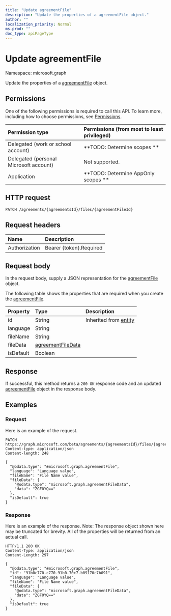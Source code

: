 ```yaml
---
title: "Update agreementFile"
description: "Update the properties of a agreementFile object."
author: ""
localization_priority: Normal
ms.prod: ""
doc_type: apiPageType
---
```


# Update agreementFile

Namespace: microsoft.graph

Update the properties of a [agreementFile](../resources/agreementfile.md) object.

## Permissions
One of the following permissions is required to call this API. To learn more, including how to choose permissions, see [Permissions](/concepts/permissions-reference.md).

|Permission type|Permissions (from most to least privileged)|
|:---|:---|
|Delegated (work or school account)|**TODO: Determine scopes **|
|Delegated (personal Microsoft account)|Not supported.|
|Application|**TODO: Determine AppOnly scopes **|

## HTTP request
<!-- {
  "blockType": "ignored"
}
-->
``` http
PATCH /agreements/{agreementsId}/files/{agreementFileId}
```

## Request headers
|Name|Description|
|:---|:---|
|Authorization|Bearer {token}.Required|

## Request body
In the request body, supply a JSON representation for the [agreementFile](../resources/agreementfile.md) object.

The following table shows the properties that are required when you create the [agreementFile](../resources/agreementfile.md).

|Property|Type|Description|
|:---|:---|:---|
|id|String| Inherited from [entity](../resources/entity.md)|
|language|String||
|fileName|String||
|fileData|[agreementFileData](../resources/agreementfiledata.md)||
|isDefault|Boolean||



## Response
If successful, this method returns a `200 OK` response code and an updated [agreementFile](../resources/agreementfile.md) object in the response body.

## Examples

### Request
Here is an example of the request.
<!-- {
  "blockType": "request",
  "name": "update_agreementfile"
}
-->
``` http
PATCH https://graph.microsoft.com/beta/agreements/{agreementsId}/files/{agreementFileId}
Content-type: application/json
Content-length: 248

{
  "@odata.type": "#microsoft.graph.agreementFile",
  "language": "Language value",
  "fileName": "File Name value",
  "fileData": {
    "@odata.type": "microsoft.graph.agreementFileData",
    "data": "ZGF0YQ=="
  },
  "isDefault": true
}
```

### Response
Here is an example of the response. Note: The response object shown here may be truncated for brevity. All of the properties will be returned from an actual call.
<!-- {
  "blockType": "response",
  "truncated": true
}
-->
``` http
HTTP/1.1 200 OK
Content-Type: application/json
Content-Length: 297

{
  "@odata.type": "#microsoft.graph.agreementFile",
  "id": "91b0c770-c770-91b0-70c7-b09170c7b091",
  "language": "Language value",
  "fileName": "File Name value",
  "fileData": {
    "@odata.type": "microsoft.graph.agreementFileData",
    "data": "ZGF0YQ=="
  },
  "isDefault": true
}
```

